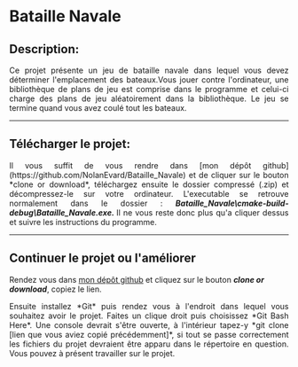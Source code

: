 # Bataille Navale
## Description:
<p style="text-align:justify";>  Ce projet présente un jeu de bataille navale dans lequel vous devez déterminer l'emplacement des bateaux.Vous jouer contre l'ordinateur, une bibliothèque de plans de jeu est comprise dans le programme et celui-ci
charge des plans de jeu aléatoirement dans la bibliothèque. Le jeu se termine quand vous avez coulé tout les bateaux.</p>

-------

## Télécharger le projet:
<p style="text-align:justify";> Il vous suffit de vous rendre dans [mon dépôt github](https://github.com/NolanEvard/Bataille_Navale) et de cliquer sur le bouton *clone or download*, téléchargez ensuite le dossier compressé (.zip) et décompressez-le sur votre ordinateur. L'executable se retrouve normalement dans le dossier : <strong> <em> Bataille_Navale\cmake-build-debug\Bataille_Navale.exe. </em> </strong> Il ne vous reste donc plus qu'a cliquer dessus et suivre les instructions du programme. </p>

-----

## Continuer le projet ou l'améliorer
Rendez vous dans [mon dépôt github](https://github.com/NolanEvard/Bataille_Navale) et cliquez sur le bouton ***clone or download***, copiez le lien.

<p style="text-align:justify";> Ensuite installez *Git* puis rendez vous à l'endroit dans lequel vous souhaitez avoir le projet. Faites un clique droit puis choisissez *Git Bash Here*. 
Une console devrait s'être ouverte, à l'intérieur tapez-y  *git clone [lien que vous aviez copié précédemment]*, si tout se passe correctement les fichiers du projet devraient être apparu dans le répertoire en question. Vous pouvez à présent travailler sur le projet. </p>